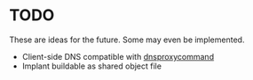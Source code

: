 TODO
====
These are ideas for the future.  Some may even be implemented.

- Client-side DNS compatible with
  [dnsproxycommand](https://github.com/magisterquis/dnsproxycommand)
- Implant buildable as shared object file
